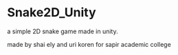 # Snake2D_Unity
a simple 2D snake game made in unity.

made by shai ely and uri koren for sapir academic college
